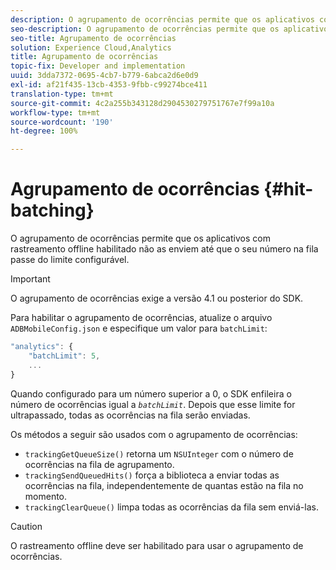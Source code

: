 ```yaml
---
description: O agrupamento de ocorrências permite que os aplicativos com rastreamento offline habilitado não as enviem até que o seu número na fila passe do limite configurável.
seo-description: O agrupamento de ocorrências permite que os aplicativos com rastreamento offline habilitado não as enviem até que o seu número na fila passe do limite configurável.
seo-title: Agrupamento de ocorrências
solution: Experience Cloud,Analytics
title: Agrupamento de ocorrências
topic-fix: Developer and implementation
uuid: 3dda7372-0695-4cb7-b779-6abca2d6e0d9
exl-id: af21f435-13cb-4353-9fbb-c99274bce411
translation-type: tm+mt
source-git-commit: 4c2a255b343128d2904530279751767e7f99a10a
workflow-type: tm+mt
source-wordcount: '190'
ht-degree: 100%

---
```


# Agrupamento de ocorrências {#hit-batching}

O agrupamento de ocorrências permite que os aplicativos com rastreamento offline habilitado não as enviem até que o seu número na fila passe do limite configurável.

>[!IMPORTANT]
>
>O agrupamento de ocorrências exige a versão 4.1 ou posterior do SDK.

Para habilitar o agrupamento de ocorrências, atualize o arquivo `ADBMobileConfig.json` e especifique um valor para `batchLimit`:

```js
"analytics": {
    "batchLimit": 5,
    ...
}
```

Quando configurado para um número superior a 0, o SDK enfileira o número de ocorrências igual a *`batchLimit`*. Depois que esse limite for ultrapassado, todas as ocorrências na fila serão enviadas.

Os métodos a seguir são usados com o agrupamento de ocorrências:

* `trackingGetQueueSize()` retorna um `NSUInteger` com o número de ocorrências na fila de agrupamento.
* `trackingSendQueuedHits()` força a biblioteca a enviar todas as ocorrências na fila, independentemente de quantas estão na fila no momento.
* `trackingClearQueue()` limpa todas as ocorrências da fila sem enviá-las.

>[!CAUTION]
>
>O rastreamento offline deve ser habilitado para usar o agrupamento de ocorrências.
